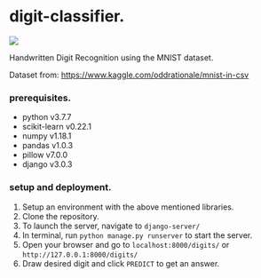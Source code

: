 # digit-classifier.

![](https://media.giphy.com/media/fUSvaTviTzAnIl6HQL/giphy.gif)

Handwritten Digit Recognition using the MNIST dataset.

Dataset from: https://www.kaggle.com/oddrationale/mnist-in-csv

### prerequisites.

* python v3.7.7
* scikit-learn v0.22.1
* numpy v1.18.1
* pandas v1.0.3
* pillow v7.0.0
* django v3.0.3

### setup and deployment.
1. Setup an environment with the above mentioned libraries.
2. Clone the repository.
3. To launch the server, navigate to `django-server/`
4. In terminal, run `python manage.py runserver` to start the server.
5. Open your browser and go to `localhost:8000/digits/` or `http://127.0.0.1:8000/digits/`
6. Draw desired digit and click `PREDICT` to get an answer.
